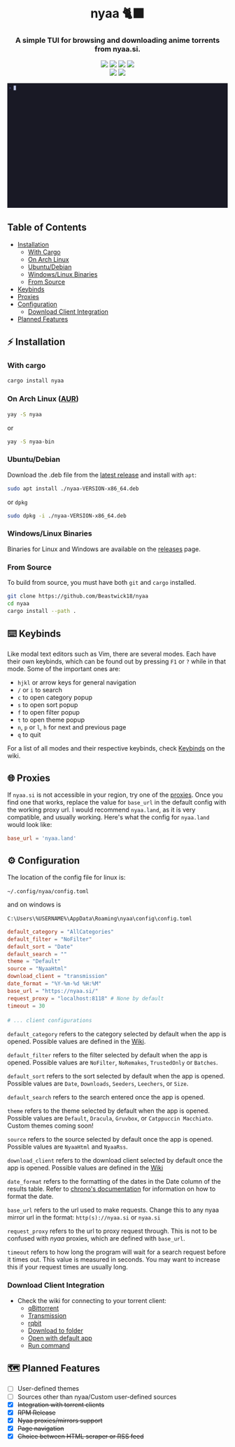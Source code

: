 <div align="center">
  <h1>nyaa 🐈‍⬛</h1>
  <h3>A simple TUI for browsing and downloading anime torrents from nyaa.si.</h3>
  <a href="https://github.com/Beastwick18/nyaa/releases/latest"><img src="https://img.shields.io/github/v/release/Beastwick18/nyaa.svg?color=#2ea043" /></a>
  <a href="https://aur.archlinux.org/packages/nyaa"><img src="https://img.shields.io/aur/version/nyaa?color=blue" /></a>
  <a href="https://aur.archlinux.org/packages/nyaa-bin"><img src="https://img.shields.io/aur/version/nyaa-bin?color=blue&label=aur%20(bin)" /></a>
  <a href="https://crates.io/crates/nyaa"><img src="https://img.shields.io/crates/v/nyaa" /></a>
  <br />
  <a href="https://crates.io/crates/nyaa"><img src="https://img.shields.io/crates/d/nyaa?label=crates.io%20downloads&color=orange" /></a>
  <a href="https://github.com/Beastwick18/nyaa/releases/latest"><img src="https://img.shields.io/github/downloads/Beastwick18/nyaa/total?label=github%20downloads&color=#2ea043" /></a>
</div>


<p align="center">
  <img src="assets/tty.gif" width="800" alt="animated" />
</p>

## Table of Contents

- [Installation](#-installation)
  - [With Cargo](#with-cargo)
  - [On Arch Linux](#on-arch-linux-aur)
  - [Ubuntu/Debian](#ubuntudebian)
  - [Windows/Linux Binaries](#windowslinux-binaries)
  - [From Source](#from-source)
- [Keybinds](#%EF%B8%8F-keybinds)
- [Proxies](#-proxies)
- [Configuration](#%EF%B8%8F-configuration)
  - [Download Client Integration](#download-client-integration)
- [Planned Features](#%EF%B8%8F-planned-features)

## ⚡ Installation
### With cargo
```sh
cargo install nyaa
```

### On Arch Linux ([AUR](https://aur.archlinux.org/packages/nyaa))
```sh
yay -S nyaa
```
or
```sh
yay -S nyaa-bin
```

### Ubuntu/Debian
Download the .deb file from the [latest release](https://github.com/Beastwick18/nyaa/releases/latest) and install with `apt`:
```sh
sudo apt install ./nyaa-VERSION-x86_64.deb
```
or `dpkg`
```sh
sudo dpkg -i ./nyaa-VERSION-x86_64.deb
```

### Windows/Linux Binaries
Binaries for Linux and Windows are available on the [releases](https://github.com/Beastwick18/nyaa/releases/latest) page.

### From Source
To build from source, you must have both `git` and `cargo` installed.
```sh
git clone https://github.com/Beastwick18/nyaa
cd nyaa
cargo install --path .
```

## ⌨️ Keybinds
Like modal text editors such as Vim, there are several modes. Each have their own keybinds, which can be found out by pressing `F1` or `?` while in that mode. Some of the important ones are:
- `hjkl` or arrow keys for general navigation
- `/` or `i` to search
- `c` to open category popup
- `s` to open sort popup
- `f` to open filter popup
- `t` to open theme popup
- `n`, `p` or `l`, `h` for next and previous page
- `q` to quit

For a list of all modes and their respective keybinds, check [Keybinds](https://github.com/Beastwick18/nyaa/wiki/Keybinds) on the wiki.

## 🌐 Proxies
If `nyaa.si` is not accessible in your region, try one of the [proxies](https://nyaatorrents.info/#proxy). Once you find one that works, replace the value for `base_url` in the default config with the working proxy url. I would recommend `nyaa.land`, as it is very compatible, and usually working. Here's what the config for `nyaa.land` would look like:
```toml
base_url = 'nyaa.land'
```

## ⚙️ Configuration
The location of the config file for linux is:

`~/.config/nyaa/config.toml`

and on windows is

`C:\Users\%USERNAME%\AppData\Roaming\nyaa\config\config.toml`

```toml
default_category = "AllCategories"
default_filter = "NoFilter"
default_sort = "Date"
default_search = ""
theme = "Default"
source = "NyaaHtml"
download_client = "transmission"
date_format = "%Y-%m-%d %H:%M"
base_url = "https://nyaa.si/"
request_proxy = "localhost:8118" # None by default
timeout = 30

# ... client configurations
```

`default_category` refers to the category selected by default when the app is opened. Possible values are defined in the [Wiki](https://github.com/Beastwick18/nyaa/wiki/Category-Values).

`default_filter` refers to the filter selected by default when the app is opened. Possible values are `NoFilter`, `NoRemakes`, `TrustedOnly` or `Batches`.

`default_sort` refers to the sort selected by default when the app is opened. Possible values are `Date`, `Downloads`, `Seeders`, `Leechers`, or `Size`.

`default_search` refers to the search entered once the app is opened.

`theme` refers to the theme selected by default when the app is opened. Possible values are `Default`, `Dracula`, `Gruvbox`, or `Catppuccin Macchiato`. Custom themes coming soon!

`source` refers to the source selected by default once the app is opened. Possible values are `NyaaHtml` and `NyaaRss`.

`download_client` refers to the download client selected by default once the app is opened. Possible values are defined in the [Wiki](https://github.com/Beastwick18/nyaa/wiki)

`date_format` refers to the formatting of the dates in the Date column of the results table. Refer to [chrono's documentation](https://docs.rs/chrono/latest/chrono/format/strftime/index.html) for information on how to format the date.

`base_url` refers to the url used to make requests. Change this to any nyaa mirror url in the format: `http(s)://nyaa.si` or `nyaa.si`

`request_proxy` refers to the url to proxy request through. This is not to be confused with *nyaa* proxies, which are defined with `base_url`.

`timeout` refers to how long the program will wait for a search request before it times out. This value is measured in seconds. You may want to increase this if your request times are usually long.

### Download Client Integration
- Check the wiki for connecting to your torrent client:
  - [qBittorrent](https://github.com/Beastwick18/nyaa/wiki/qBittorrent)
  - [Transmission](https://github.com/Beastwick18/nyaa/wiki/Transmission)
  - [rqbit](https://github.com/Beastwick18/nyaa/wiki/rqbit)
  - [Download to folder](https://github.com/Beastwick18/nyaa/wiki/Download-to-folder)
  - [Open with default app](https://github.com/Beastwick18/nyaa/wiki/Open-with-default-app)
  - [Run command](https://github.com/Beastwick18/nyaa/wiki/Run-command)

## 🗺️ Planned Features
- [ ] User-defined themes
- [ ] Sources other than nyaa/Custom user-defined sources
- [x] ~~Integration with torrent clients~~
- [x] ~~RPM Release~~
- [x] ~~Nyaa proxies/mirrors support~~
- [x] ~~Page navigation~~
- [x] ~~Choice between HTML scraper or RSS feed~~
